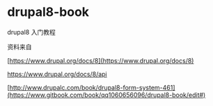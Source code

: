 # drupal8-book

drupal8 入门教程

资料来自

[https://www.drupal.org/docs/8](https://www.drupal.org/docs/8)

https://www.drupal.org/docs/8/api

[http://www.drupalc.com/book/drupal8-form-system-461](https://www.gitbook.com/book/qq1060656096/drupal8-book/edit#)

